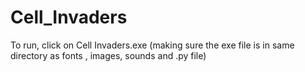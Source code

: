 # Cell_Invaders
To run, click on Cell Invaders.exe (making sure the exe file is in same directory as fonts , images, sounds and .py file)


